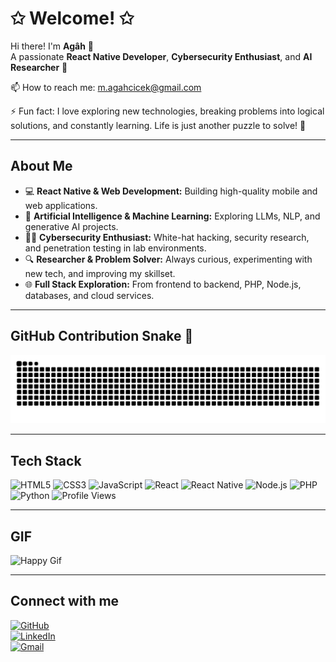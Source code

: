 # ✩ Welcome! ✩

Hi there! I'm **Agâh** 👋  
A passionate **React Native Developer**, **Cybersecurity Enthusiast**, and **AI Researcher** 🚀

📫 How to reach me: m.agahcicek@gmail.com

⚡ Fun fact: I love exploring new technologies, breaking problems into logical solutions, and constantly learning. Life is just another puzzle to solve! 🧩

---

## About Me

- 💻 **React Native & Web Development:** Building high-quality mobile and web applications.
- 🤖 **Artificial Intelligence & Machine Learning:** Exploring LLMs, NLP, and generative AI projects.
- 🕵️‍♂️ **Cybersecurity Enthusiast:** White-hat hacking, security research, and penetration testing in lab environments.
- 🔍 **Researcher & Problem Solver:** Always curious, experimenting with new tech, and improving my skillset.
- 🌐 **Full Stack Exploration:** From frontend to backend, PHP, Node.js, databases, and cloud services.

---

## GitHub Contribution Snake 🐍

![Snake animation](https://raw.githubusercontent.com/Aghefendi/Aghefendi/output/github-contribution-grid-snake.svg)

---

## Tech Stack

![HTML5](https://img.shields.io/badge/HTML5-E34F26?style=for-the-badge&logo=html5&logoColor=white)
![CSS3](https://img.shields.io/badge/CSS3-1572B6?style=for-the-badge&logo=css3&logoColor=white)
![JavaScript](https://img.shields.io/badge/JavaScript-F7DF1E?style=for-the-badge&logo=javascript&logoColor=black)
![React](https://img.shields.io/badge/React-61DAFB?style=for-the-badge&logo=react&logoColor=black)
![React Native](https://img.shields.io/badge/React%20Native-61DAFB?style=for-the-badge&logo=react&logoColor=black)
![Node.js](https://img.shields.io/badge/Node.js-339933?style=for-the-badge&logo=node.js&logoColor=white)
![PHP](https://img.shields.io/badge/PHP-777BB4?style=for-the-badge&logo=php&logoColor=white)
![Python](https://img.shields.io/badge/Python-3776AB?style=for-the-badge&logo=python&logoColor=white)
![Profile Views](https://komarev.com/ghpvc/?username=Aghefendi&style=flat-square)


---

## GIF

![Happy Gif](https://media3.giphy.com/media/v1.Y2lkPTc5MGI3NjExZDhnbDMzdmw5cWdvajMyMTB3MXA1bjY5eWlxd29kcmhhaHl5cG9mayZlcD12MV9pbnRlcm5hbF9naWZfYnlfaWQmY3Q9Zw/BSx6mzbW1ew7K/giphy.gif)

---

## Connect with me

[![GitHub](https://img.shields.io/badge/GitHub-181717?style=for-the-badge&logo=github&logoColor=white)](https://github.com/Aghefendi)  
[![LinkedIn](https://img.shields.io/badge/LinkedIn-0A66C2?style=for-the-badge&logo=linkedin&logoColor=white)](https://www.linkedin.com/in/magahcicek/)  
[![Gmail](https://img.shields.io/badge/Gmail-D14836?style=for-the-badge&logo=gmail&logoColor=white)](mailto:m.agahcicek@gmail.com)
